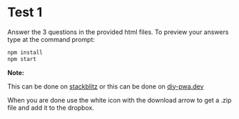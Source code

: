 # Test 1

Answer the 3 questions in the provided html files. To preview your answers type at the command prompt:

```bash
npm install
npm start
```

**Note:**

This can be done on [stackblitz](https://pr.new/emilyychau/UX220Test1) or this can be done on [diy-pwa.dev](https://diy-pwa.dev/~/gh/rhildred/UX220Test1)

When you are done use the white icon with the download arrow to get a .zip file and add it to the dropbox.
